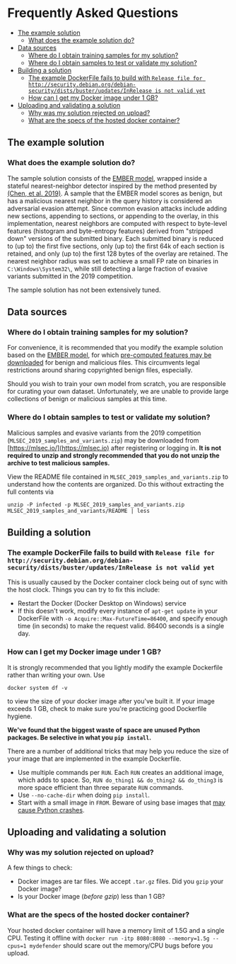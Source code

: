 # Frequently Asked Questions

<!-- vscode-markdown-toc -->
* [The example solution](#the-example-solution)
    * [What does the example solution do?](#what-does-the-example-solution-do?)
* [Data sources](#data-sources)
    * [Where do I obtain training samples for my solution?](#where-do-i-obtain-training-samples-for-my-solution?)
    * [Where do I obtain samples to test or validate my solution?](#where-do-i-obtain-samples-to-test-or-validate-my-solution?)
* [Building a solution](#building-a-solution)
    * [The example DockerFile fails to build with `Release file for http://security.debian.org/debian-security/dists/buster/updates/InRelease is not valid yet`](#the-example-dockerfile-fails-to-build-with-`release-file-for-http://security.debian.org/debian-security/dists/buster/updates/inrelease-is-not-valid-yet`)
    * [How can I get my Docker image under 1 GB?](#how-can-i-get-my-docker-image-under-1-gb?)
* [Uploading and validating a solution](#uploading-and-validating-a-solution)
    * [Why was my solution rejected on upload?](#why-was-my-solution-rejected-on-upload?)
    * [What are the specs of the hosted docker container?](#what-are-the-specs-of-the-hosted-docker-container?)

<!-- vscode-markdown-toc-config
	numbering=false
	autoSave=true
	/vscode-markdown-toc-config -->
<!-- /vscode-markdown-toc -->


## <a name='the-example-solution'></a>The example solution

### <a name='what-does-the-example-solution-do?'></a>What does the example solution do?
The sample solution consists of the [EMBER model](https://github.com/endgameinc/ember), wrapped inside a stateful nearest-neighbor detector inspired by the method presented by [(Chen, et al. 2019)](https://arxiv.org/abs/1907.05587). A sample that the EMBER model scores as benign, but has a malicious nearest neighbor in the query history is considered an adversarial evasion attempt.  Since common evasion attacks include adding new sections, appending to sections, or appending to the overlay, in this implementation, nearest neighbors are computed with respect to byte-level features (histogram and byte-entropy features) derived from "stripped down" versions of the submitted binary. Each submitted binary is reduced to (up to) the first five sections, only (up to) the first 64k of each section is retained, and only (up to) the first 128 bytes of the overlay are retained. The nearest neighbor radius was set to achieve a small FP rate on binaries in `C:\Windows\System32\`, while still detecting a large fraction of evasive variants submitted in the 2019 competition.

The sample solution has not been extensively tuned.

## <a name='data-sources'></a>Data sources

### <a name='where-do-i-obtain-training-samples-for-my-solution?'></a>Where do I obtain training samples for my solution?
For convenience, it is recommended that you modify the example solution based on the [EMBER model](https://github.com/endgameinc/ember), for which [pre-computed features may be downloaded](https://github.com/endgameinc/ember#download) for benign and malicious files. This circumvents legal restrictions around sharing copyrighted benign files, especially.

Should you wish to train your own model from scratch, you are responsible for curating your own dataset. Unfortunately, we are unable to provide large collections of benign or malicious samples at this time.

### <a name='where-do-i-obtain-samples-to-test-or-validate-my-solution?'></a>Where do I obtain samples to test or validate my solution?
Malicious samples and evasive variants from the 2019 competition (`MLSEC_2019_samples_and_variants.zip`) may be downloaded from [https://mlsec.io/](https://mlsec.io) after registering or logging in.  **It is not required to unzip and strongly recommended that you do not unzip the archive to test malicious samples.** 

View the README file contained in `MLSEC_2019_samples_and_variants.zip` to understand how the contents are organized. Do this without extracting the full contents via
```
unzip -P infected -p MLSEC_2019_samples_and_variants.zip MLSEC_2019_samples_and_variants/README | less
```

## <a name='building-a-solution'></a>Building a solution

### <a name='the-example-dockerfile-fails-to-build-with-`release-file-for-http://security.debian.org/debian-security/dists/buster/updates/inrelease-is-not-valid-yet`'></a>The example DockerFile fails to build with `Release file for http://security.debian.org/debian-security/dists/buster/updates/InRelease is not valid yet`
This is usually caused by the Docker container clock being out of sync with the host clock.  Things you can try to fix this include:
* Restart the Docker (Docker Desktop on Windows) service
* If this doesn't work, modify every instance of `apt-get update` in your DockerFile with `-o Acquire::Max-FutureTime=86400`, and specify enough time (in seconds) to make the request valid. 86400 seconds is a single day.

### <a name='how-can-i-get-my-docker-image-under-1-gb?'></a>How can I get my Docker image under 1 GB?
It is strongly recommended that you lightly modify the example Dockerfile rather than writing your own.  Use 
```
docker system df -v
```
to view the size of your docker image after you've built it.  If your image exceeds 1 GB, check to make sure you're practicing good Dockerfile hygiene.

**We've found that the biggest waste of space are unused Python packages.  Be selective in what you `pip install`.**

There are a number of additional tricks that may help you reduce the size of your image that are implemented in the example Dockerfile.
* Use multiple commands per `RUN`.  Each `RUN` creates an additional image, which adds to space.  So, `RUN do_thing1 && do_thing2 && do_thing3` is more space efficient than three separate `RUN` commands.
* Use `--no-cache-dir` when doing `pip install`.
* Start with a small image in `FROM`. Beware of using base images that [may cause Python crashes](https://pythonspeed.com/articles/alpine-docker-python/).

## <a name='uploading-and-validating-a-solution'></a>Uploading and validating a solution

### <a name='why-was-my-solution-rejected-on-upload?'></a>Why was my solution rejected on upload?
A few things to check:
* Docker images are tar files. We accept `.tar.gz` files.  Did you `gzip` your Docker image?
* Is your Docker image (_before gzip_) less than 1 GB?

### <a name='what-are-the-specs-of-the-hosted-docker-container?'></a>What are the specs of the hosted docker container?
Your hosted docker container will have a memory limit of 1.5G and a single CPU.  Testing it offline with
```docker run -itp 8080:8080 --memory=1.5g --cpus=1 mydefender```
should scare out the memory/CPU bugs before you upload.

